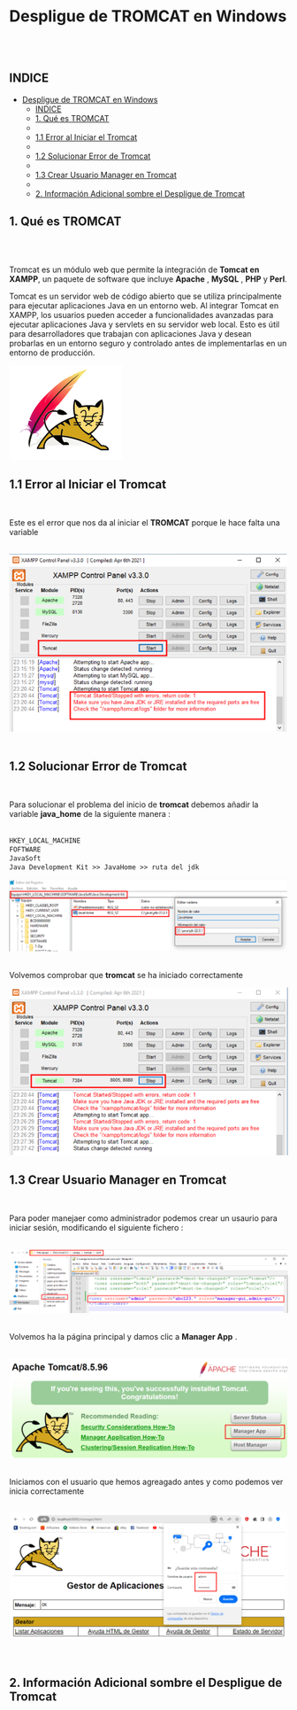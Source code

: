 # Despligue de TROMCAT en Windows 
<br><br>
## INDICE 

- [Despligue de TROMCAT en Windows](#despligue-de-tromcat-en-windows)
  - [INDICE](#indice)
  - [1. Qué es TROMCAT](#1-qué-es-tromcat)
  - [](#)
  - [1.1 Error al Iniciar el Tromcat](#11-error-al-iniciar-el-tromcat)
  - [](#-1)
  - [1.2 Solucionar Error de Tromcat](#12-solucionar-error-de-tromcat)
  - [](#-2)
  - [1.3 Crear Usuario Manager en Tromcat](#13-crear-usuario-manager-en-tromcat)
  - [](#-3)
  - [2. Información Adicional sombre el Despligue de Tromcat](#2-información-adicional-sombre-el-despligue-de-tromcat)


## 1. Qué es TROMCAT 
<br><br>

Tromcat es un módulo web que permite la integración de **Tomcat en XAMPP**, un paquete de software que incluye **Apache** , **MySQL** , **PHP** y **Perl**. 

Tomcat es un servidor web de código abierto que se utiliza principalmente para ejecutar aplicaciones Java en un entorno web. Al integrar Tomcat en XAMPP, los usuarios pueden acceder a funcionalidades avanzadas para ejecutar aplicaciones Java y servlets en su servidor web local. Esto es útil para desarrolladores que trabajan con aplicaciones Java y desean probarlas en un entorno seguro y controlado antes de implementarlas en un entorno de producción.

![Logo Tromcat](./img/logo_tromcat.png)

##
## 1.1 Error al Iniciar el Tromcat 
<br>

Este es el error que nos da al iniciar el **TROMCAT** porque le hace falta una variable 
<br><br>


![Error al Iniciar Tromcat](./img/1_error_tromcat.png)
<br><br>

##
## 1.2 Solucionar Error de Tromcat 
<br>

Para solucionar el problema del inicio de **tromcat** debemos añadir la variable **java_home** de la siguiente manera : 
<br><br>

~~~
HKEY_LOCAL_MACHINE
FOFTWARE
JavaSoft
Java Development Kit >> JavaHome >> ruta del jdk
~~~



![Creción de Directorios](./img/1_variable_java_home.png)
<br><br>

Volvemos comprobar que **tromcat** se ha iniciado correctamente
<br>

![Tromcat iniciado correctamente](./img/2_variable_java_home.png)


##
## 1.3 Crear Usuario Manager en Tromcat
<br>


Para poder manejaer como administrador podemos crear un usaurio para iniciar sesión, modificando el siguiente fichero :
<br><br>

![Tromcat crear usuario 1](./img/1_crear_usuarios_tromcat.png)
<br><br>

Volvemos ha la página principal y damos clic a **Manager App** . 
<br><br>

![Tromcat crear usuario 2](./img/2_crear_usuarios_tromcat.png)
<br><br>

Iniciamos con el usuario que hemos agreagado antes y como podemos ver inicia correctamente 
<br><br>

![Tromcat crear usuario 3](./img/3_crear_usuarios_tromcat.png)
<br><br><br>


##
## 2. Información Adicional sombre el Despligue de Tromcat 
